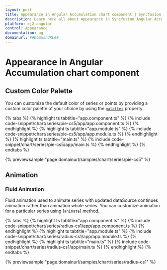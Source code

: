 ```yaml
---
layout: post
title: Appearance in Angular Accumulation chart component | Syncfusion
description: Learn here all about Appearance in Syncfusion Angular Accumulation chart component of Syncfusion Essential JS 2 and more.
platform: ej2-angular
control: Appearance 
documentation: ug
domainurl: ##DomainURL##
---
```


# Appearance in Angular Accumulation chart component

## Custom Color Palette

You can customize the default color of series or points by providing a custom color palette of your choice by using the [`palettes`](https://ej2.syncfusion.com/angular/documentation/api/accumulation-chart/accumulationSeries/#palettes) property.

{% tabs %}
{% highlight ts tabtitle="app.component.ts" %}
{% include code-snippet/chart/series/pie-cs5/app/app.component.ts %}
{% endhighlight %}
{% highlight ts tabtitle="app.module.ts" %}
{% include code-snippet/chart/series/pie-cs5/app/app.module.ts %}
{% endhighlight %}
{% highlight ts tabtitle="main.ts" %}
{% include code-snippet/chart/series/pie-cs5/app/main.ts %}
{% endhighlight %}
{% endtabs %}
  
{% previewsample "page.domainurl/samples/chart/series/pie-cs5" %}

## Animation

### Fluid Animation

Fluid animation used to animate series with updated dataSource continues animation rather than animation whole series. You can customize animation for a particular series using [`animate`] method.

{% tabs %}
{% highlight ts tabtitle="app.component.ts" %}
{% include code-snippet/chart/series/radius-cs1/app/app.component.ts %}
{% endhighlight %}
{% highlight ts tabtitle="app.module.ts" %}
{% include code-snippet/chart/series/radius-cs1/app/app.module.ts %}
{% endhighlight %}
{% highlight ts tabtitle="main.ts" %}
{% include code-snippet/chart/series/radius-cs1/app/main.ts %}
{% endhighlight %}
{% endtabs %}
  
{% previewsample "page.domainurl/samples/chart/series/radius-cs1" %}
